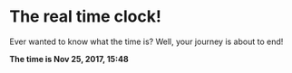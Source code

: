 # The real time clock!

Ever wanted to know what the time is? Well, your journey is about to end!

**The time is Nov 25, 2017, 15:48**